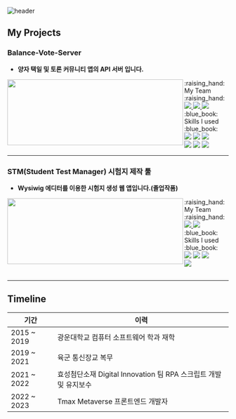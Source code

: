 ![header](https://capsule-render.vercel.app/api?type=waving&color=gradient&customColorList=0&height=250&section=header&text=안녕하세요?%20"최준만"%20입니다.&fontSize=60)




## My Projects
### Balance-Vote-Server
* **양자 택일 및 토론 커뮤니티 앱의 API 서버 입니다.**
<a href="https://github.com/Balance-Vote/Balance-Vote-Server">
  <img align="left" height="150px" width="400px" src="https://github-readme-stats.vercel.app/api/pin?username=Balance-Vote&repo=Balance-Vote-Server&title_color=ffeceb&icon_color=ffeceb&text_color=ffeceb&bg_color=ffa69e"><p></p></img> 
</a>
<div align ="left">
  :raising_hand: My Team :raising_hand: <br>
  <a href="https://github.com/LeeDongGeon1996">
    <img src="https://img.shields.io/badge/LeeDongGeon1996-FFD5D1?style=for-the-badge"/> 
  </a>
  <a href="https://github.com/CrewDaniel">
    <img src="https://img.shields.io/badge/CrewDaniel-FFD5D1?style=for-the-badge"/> 
  </a>
  <a href="https://github.com/kjh9589">
    <img src="https://img.shields.io/badge/kjh9589-FFD5D1?style=for-the-badge"/> 
  </a>
    <br>
  :blue_book: Skills I used :blue_book: <br>
  <img src="https://img.shields.io/badge/Spring Boot-6DB33F?style=for-the-badge&logo=Spring Boot&logoColor=FFFFFF"/>
  <img src="https://img.shields.io/badge/Github Actions-2088FF?style=for-the-badge&logo=Github Actions&logoColor=FFFFFF"/>
  <img src="https://img.shields.io/badge/MySQL-4479A1?style=for-the-badge&logo=MySQL&logoColor=FFFFFF"/>
  <br>
  <img src="https://img.shields.io/badge/AWS-569A31?style=for-the-badge&logo=Amazon AWS&logoColor=FFFFFF"/>
  <img src="https://img.shields.io/badge/Amazon S3-569A31?style=for-the-badge&logo=Amazon S3&logoColor=FFFFFF"/>
  <img src="https://img.shields.io/badge/Amazon EC2-569A31?style=for-the-badge&logo=Amazon EC2&logoColor=FFFFFF"/>
</div>

---
### STM(Student Test Manager) 시험지 제작 툴
* **Wysiwig 에디터를 이용한 시험지 생성 웹 앱입니다.(졸업작품)**

<a href="https://github.com/LeeDongGeon1996/STM">
  <img align="left" height="150px" width="400px" src="https://github-readme-stats.vercel.app/api/pin?username=LeeDongGeon1996&repo=STM&title_color=ffeceb&icon_color=ffeceb&text_color=ffeceb&bg_color=ffa69e"><p></p></img>
</a>

<div align ="left">
  :raising_hand: My Team :raising_hand: <br>
  <a href="https://github.com/LeeDongGeon1996">
    <img src="https://img.shields.io/badge/LeeDongGeon1996-FFD5D1?style=for-the-badge"/> 
  </a>
  <a href="https://github.com/sealotus1996">
    <img src="https://img.shields.io/badge/sealotus1996-FFD5D1?style=for-the-badge"/> 
  </a>
    <br>
  :blue_book: Skills I used :blue_book: <br>
  <img src="https://img.shields.io/badge/JQuery-0769AD?style=for-the-badge&logo=JQuery&logoColor=FFFFFF"/>
  <img src="https://img.shields.io/badge/Spring-6DB33F?style=for-the-badge&logo=Spring&logoColor=FFFFFF"/>
  <img src="https://img.shields.io/badge/MongoDB-47A248?style=for-the-badge&logo=MongoDB&logoColor=FFFFFF"/>
  <br>
  <img src="https://img.shields.io/badge/CKEditor-0287D0?style=for-the-badge&logo=CKEditor&logoColor=FFFFFF"/>
</div>
<br>

---
## Timeline
| 기간 | 이력 |
|------|-----|
|2015 ~ 2019 | 광운대학교 컴퓨터 소프트웨어 학과 재학 |
|2019 ~ 2021 | 육군 통신장교 복무 |
|2021 ~ 2022 | 효성첨단소재 Digital Innovation 팀 RPA 스크립트 개발 및 유지보수 |
|2022 ~ 2023 | Tmax Metaverse 프론트엔드 개발자 |
</div>

